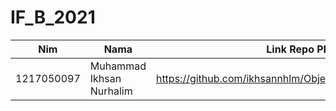# IF_B_2021
| Nim | Nama | Link Repo PBO |
|-----|------|---------------|
| 1217050097 | Muhammad Ikhsan Nurhalim | https://github.com/ikhsannhlm/Object_Oriented_Programming |
